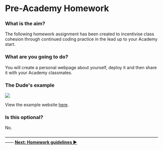 # Pre-Academy Homework

### What is the aim?

The following homework assignment has been created to incentivise class cohesion through continued coding practice in the lead up to your Academy start.

### What are you going to do?

You will create a personal webpage about yourself, deploy it and then share it with your Academy classmates.

### The Dude's example

[![](https://cd.sseu.re/The_Big_Lebio_2018-03-16_11-47-48.png)](https://the-big-lebio.herokuapp.com/)

View the example website [here](https://the-big-lebio.herokuapp.com/).

### Is this optional?

No.

―――――――――――――――――――――――――――――――――――――― **[Next: Homework guidelines ▶](https://github.com/Codaisseur/pre-academy-homework/tree/master/01.%20Guidelines)**
